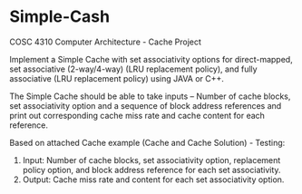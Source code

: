 # Simple-Cash
COSC 4310 Computer Architecture - Cache Project

Implement a Simple Cache with set associativity options for direct-mapped, set associative (2-way/4-way) (LRU replacement policy), and fully associative (LRU replacement policy) using JAVA or C++.

The Simple Cache should be able to take inputs – Number of cache blocks, set associativity option and a sequence of block address references and print out corresponding cache miss rate and cache content for each reference.

Based on attached Cache example (Cache and Cache Solution) - Testing:
  1. Input: Number of cache blocks, set associativity option, replacement policy option, and block address reference for each set associativity.
  2. Output: Cache miss rate and content for each set associativity option.
